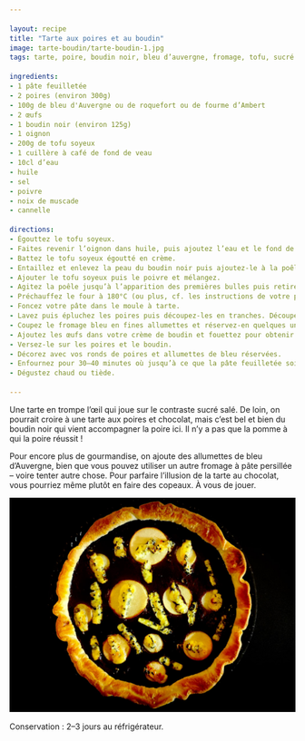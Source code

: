 ```yaml
---

layout: recipe
title: "Tarte aux poires et au boudin"
image: tarte-boudin/tarte-boudin-1.jpg
tags: tarte, poire, boudin noir, bleu d’auvergne, fromage, tofu, sucré salé

ingredients:
- 1 pâte feuilletée
- 2 poires (environ 300g)
- 100g de bleu d'Auvergne ou de roquefort ou de fourme d’Ambert
- 2 œufs
- 1 boudin noir (environ 125g)
- 1 oignon
- 200g de tofu soyeux
- 1 cuillère à café de fond de veau
- 10cl d’eau
- huile
- sel
- poivre
- noix de muscade
- cannelle

directions:
- Égouttez le tofu soyeux.
- Faites revenir l’oignon dans huile, puis ajoutez l’eau et le fond de veau. Laissez cuire 2 minutes. 
- Battez le tofu soyeux égoutté en crème. 
- Entaillez et enlevez la peau du boudin noir puis ajoutez-le à la poêle. Mélangez.
- Ajouter le tofu soyeux puis le poivre et mélangez. 
- Agitez la poêle jusqu’à l’apparition des premières bulles puis retirez du feu et réservez.
- Préchauffez le four à 180°C (ou plus, cf. les instructions de votre pâte feuilletée).
- Foncez votre pâte dans le moule à tarte.
- Lavez puis épluchez les poires puis découpez-les en tranches. Découpez quelques ronds à l’aide d’un emporte-pièce pour la décoration et mettez-les de côté. Découpez le reste de poires en petits dés et disposez-les sur le fond de tarte.
- Coupez le fromage bleu en fines allumettes et réservez-en quelques unes pour la décoration. Disposez le reste avec les poires sur le fond de tarte.
- Ajoutez les œufs dans votre crème de boudin et fouettez pour obtenir un appareil bien lisse.
- Versez-le sur les poires et le boudin.
- Décorez avec vos ronds de poires et allumettes de bleu réservées.
- Enfournez pour 30–40 minutes où jusqu’à ce que la pâte feuilletée soit bien développée et que l’appareil crémeux soit pris.
- Dégustez chaud ou tiède.

---
```


Une tarte en trompe l’œil qui joue sur le contraste sucré salé. De loin, on pourrait croire à une tarte aux poires et chocolat, mais c’est bel et bien du boudin noir qui vient accompagner la poire ici. Il n’y a pas que la pomme à qui la poire réussit&nbsp;!

Pour encore plus de gourmandise, on ajoute des allumettes de bleu d’Auvergne, bien que vous pouvez utiliser un autre fromage à pâte persillée – voire tenter autre chose. Pour parfaire l’illusion de la tarte au chocolat, vous pourriez même plutôt en faire des copeaux. À vous de jouer.

![On dirait une tarte aux poires et chocolat, mais l’appareil est composé de boudin pour un mélange sucré-salé.](../images/tarte-boudin/tarte-boudin-2.jpg)

Conservation&nbsp;: 2–3 jours au réfrigérateur.